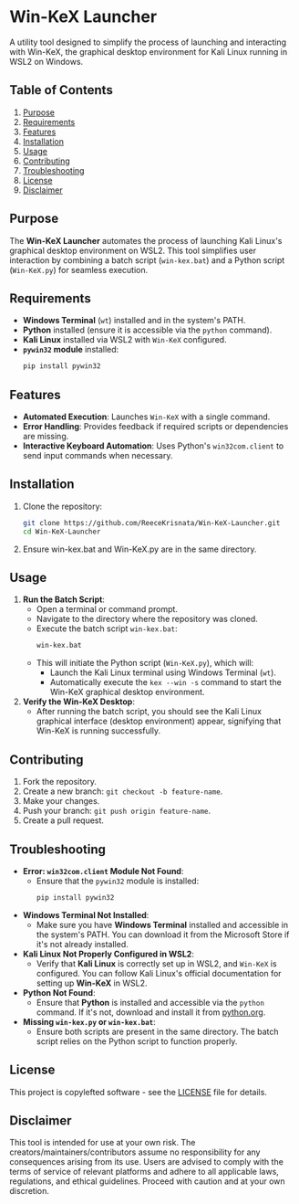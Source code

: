 # Win-KeX Launcher
A utility tool designed to simplify the process of launching and interacting with Win-KeX, the graphical desktop environment for Kali Linux running in WSL2 on Windows.

## Table of Contents   
1. [Purpose](#purpose)  
2. [Requirements](#requirements)  
3. [Features](#features)  
4. [Installation](#installation)  
5. [Usage](#usage)  
6. [Contributing](#contributing)  
7. [Troubleshooting](#troubleshooting)  
8. [License](#license)  
9. [Disclaimer](#disclaimer)  

## Purpose  
The **Win-KeX Launcher** automates the process of launching Kali Linux's graphical desktop environment on WSL2. This tool simplifies user interaction by combining a batch script (`win-kex.bat`) and a Python script (`Win-KeX.py`) for seamless execution.  

## Requirements
- **Windows Terminal** (`wt`) installed and in the system's PATH.
- **Python** installed (ensure it is accessible via the `python` command).
- **Kali Linux** installed via WSL2 with `Win-KeX` configured.
- **`pywin32` module** installed:
  ```bash
  pip install pywin32
  ```

## Features
- **Automated Execution**: Launches `Win-KeX` with a single command.
- **Error Handling**: Provides feedback if required scripts or dependencies are missing.
- **Interactive Keyboard Automation**: Uses Python's `win32com.client` to send input commands when necessary.

## Installation
1. Clone the repository:
   ```bash
   git clone https://github.com/ReeceKrisnata/Win-KeX-Launcher.git
   cd Win-KeX-Launcher
   ```
2. Ensure win-kex.bat and Win-KeX.py are in the same directory.

## Usage
1. **Run the Batch Script**:
   - Open a terminal or command prompt.
   - Navigate to the directory where the repository was cloned.
   - Execute the batch script `win-kex.bat`:
     ```bash
     win-kex.bat
     ```
   - This will initiate the Python script (`Win-KeX.py`), which will:
     - Launch the Kali Linux terminal using Windows Terminal (`wt`).
     - Automatically execute the `kex --win -s` command to start the Win-KeX graphical desktop environment.
2. **Verify the Win-KeX Desktop**:
   - After running the batch script, you should see the Kali Linux graphical interface (desktop environment) appear, signifying that Win-KeX is running successfully.

## Contributing
1. Fork the repository.
2. Create a new branch: `git checkout -b feature-name`.
3. Make your changes.
4. Push your branch: `git push origin feature-name`.
5. Create a pull request.

## Troubleshooting
- **Error: `win32com.client` Module Not Found**:
   - Ensure that the `pywin32` module is installed:
     ```bash
     pip install pywin32
     ```
- **Windows Terminal Not Installed**:
   - Make sure you have **Windows Terminal** installed and accessible in the system's PATH. You can download it from the Microsoft Store if it's not already installed.
- **Kali Linux Not Properly Configured in WSL2**:
   - Verify that **Kali Linux** is correctly set up in WSL2, and `Win-KeX` is configured. You can follow Kali Linux's official documentation for setting up **Win-KeX** in WSL2.
- **Python Not Found**:
   - Ensure that **Python** is installed and accessible via the `python` command. If it's not, download and install it from [python.org](https://www.python.org/downloads/).
- **Missing `win-kex.py` or `win-kex.bat`**:
   - Ensure both scripts are present in the same directory. The batch script relies on the Python script to function properly.

## License
This project is copylefted software - see the [LICENSE](https://github.com/ReeceKrisnata/Win-KeX-Launcher/tree/main?tab=GPL-3.0-1-ov-file) file for details.

## Disclaimer
This tool is intended for use at your own risk. The creators/maintainers/contributors assume no responsibility for any consequences arising from its use. Users are advised to comply with the terms of service of relevant platforms and adhere to all applicable laws, regulations, and ethical guidelines. Proceed with caution and at your own discretion.

